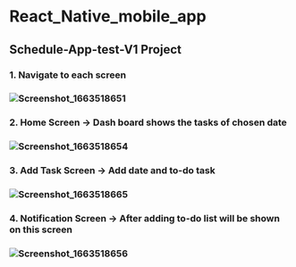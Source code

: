 # React_Native_mobile_app
## Schedule-App-test-V1 Project

### 1. Navigate to each screen
### ![Screenshot_1663518651](https://user-images.githubusercontent.com/108889734/190919147-b4934296-5df3-4177-9ba4-8fc63800aa52.png)

### 2. Home Screen -> Dash board shows the tasks of chosen date
### ![Screenshot_1663518654](https://user-images.githubusercontent.com/108889734/190919170-309f9c05-5bbe-4368-a3d2-01071434449c.png)

### 3. Add Task Screen -> Add date and to-do task 
### ![Screenshot_1663518665](https://user-images.githubusercontent.com/108889734/190919373-19d1c5f7-2ea2-42fa-86f2-c5e69a5d75cd.png)

### 4. Notification Screen -> After adding to-do list will be shown on this screen
### ![Screenshot_1663518656](https://user-images.githubusercontent.com/108889734/190919385-02fd8d56-c2b3-4551-ba1e-6d552d23cf80.png)

